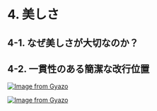 # 4. 美しさ


## 4-1. なぜ美しさが大切なのか？

## 4-2. 一貫性のある簡潔な改行位置



[![Image from Gyazo](https://i.gyazo.com/6b28664f58fe08e20679a499ba4aae67.png)](https://gyazo.com/6b28664f58fe08e20679a499ba4aae67)

[![Image from Gyazo](https://i.gyazo.com/a9a395cdfef93487b179d6ef2efd402e.png)](https://gyazo.com/a9a395cdfef93487b179d6ef2efd402e)

